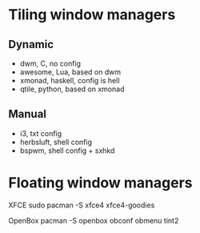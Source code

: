 Tiling window managers
================================================================================

Dynamic
-------
- dwm, C, no config
- awesome, Lua, based on dwm
- xmonad, haskell, config is hell
- qtile, python, based on xmonad

Manual
------
- i3, txt config
- herbsluft, shell config
- bspwm, shell config + sxhkd

Floating window managers
================================================================================

XFCE
	sudo pacman -S xfce4 xfce4-goodies

OpenBox
	pacman -S openbox obconf obmenu tint2

